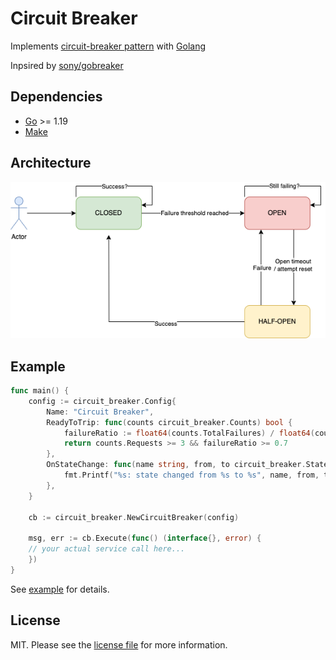 # Circuit Breaker

Implements [circuit-breaker pattern][link-pattern] with [Golang][link-go]

Inpsired by [sony/gobreaker][link-inspired]

## Dependencies

- [Go][link-go] >= 1.19
- [Make][link-make]

## Architecture

![Diagram](circuit_breaker.png)

## Example

```go
func main() {
    config := circuit_breaker.Config{
		Name: "Circuit Breaker",
		ReadyToTrip: func(counts circuit_breaker.Counts) bool {
			failureRatio := float64(counts.TotalFailures) / float64(counts.Requests)
			return counts.Requests >= 3 && failureRatio >= 0.7
		},
		OnStateChange: func(name string, from, to circuit_breaker.State) {
			fmt.Printf("%s: state changed from %s to %s", name, from, to)
		},
	}

    cb := circuit_breaker.NewCircuitBreaker(config)

    msg, err := cb.Execute(func() (interface{}, error) {
	// your actual service call here...
    })
}
```

See [example][link-example] for details.

## License

MIT. Please see the [license file](license.md) for more information.

[link-go]: https://go.dev/
[link-make]: https://www.gnu.org/software/make/manual/make.html
[link-inspired]: https://github.com/sony/gobreaker/
[link-example]: /example/main.go
[link-pattern]: https://microservices.io/patterns/reliability/circuit-breaker.html

